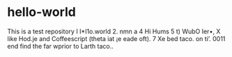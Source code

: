 hello-world
===========

This is a test repository
I I*I1o.world
2. nmn
a
4 Hi Hums
5
t) WubO Ier•, X like Hod.je and Coffeescript (theta iat ¡e eade oft).
7 Xe bed taco. on ti’. 0011 end find the far wprior to Larth taco..
